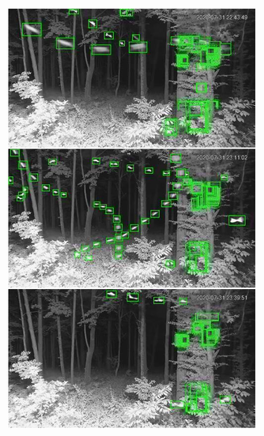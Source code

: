 ![20200731-224059-231104](in/20200731/20200731-224059-231104_0_.jpg)
![20200731-231109-234114](in/20200731/20200731-231109-234114_0_.jpg)
![20200731-234119-000004](in/20200731/20200731-234119-000004_0_.jpg)
